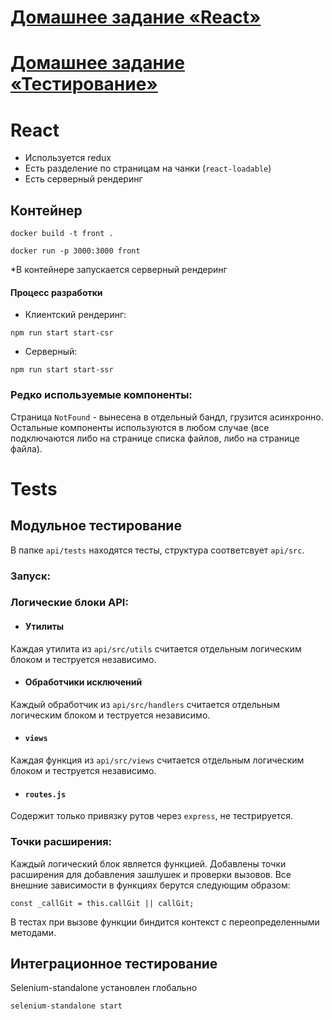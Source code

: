# [Домашнее задание «React»](#react)
# [Домашнее задание «Тестирование»](#test)

# React

* Используется redux
* Есть разделение по страницам на чанки (`react-loadable`)
* Есть серверный рендеринг

## Контейнер

`docker build -t front .`

`docker run -p 3000:3000 front`

*В контейнере запускается серверный рендеринг

#### Процесс разработки

* Клиентский рендеринг:

`npm run start start-csr`

* Серверный:

`npm run start start-ssr`

### Редко используемые компоненты:

Страница `NotFound` - вынесена в отдельный бандл, грузится асинхронно.
Остальные компоненты используются в любом случае (все подключаются либо на странице списка файлов, либо на странице файла).

# Tests

## Модульное тестирование

В папке `api/tests` находятся тесты, структура соответсвует `api/src`.

### Запуск:

### Логические блоки API:

* #### Утилиты

Каждая утилита из `api/src/utils` считается отдельным логическим блоком и теструется независимо.

* #### Обработчики исключений

Каждый обработчик из `api/src/handlers` считается отдельным логическим блоком и теструется независимо.

* #### `views`

Каждая функция из `api/src/views` считается отдельным логическим блоком и теструется независимо.

* #### `routes.js`

Содержит только привязку рутов через `express`, не тестрируется.

### Точки расширения:

Каждый логический блок является функцией. Добавлены точки расширения для добавления зашлушек и проверки вызовов.
Все внешние зависимости в функциях берутся следующим образом:

`
    const _callGit = this.callGit || callGit;
`

В тестах при вызове функции биндится контекст с переопределенными методами.

## Интеграционное тестирование

Selenium-standalone установлен глобально

`selenium-standalone start`
